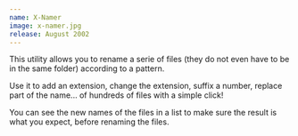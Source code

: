 ```yaml
---
name: X-Namer
image: x-namer.jpg
release: August 2002
---
```


This utility allows you to rename a serie of files (they do not even have to be in the same folder) according to a pattern.

Use it to add an extension, change the extension, suffix a number, replace part of the name... of hundreds of files with a simple click!

You can see the new names of the files in a list to make sure the result is what you expect, before renaming the files.
